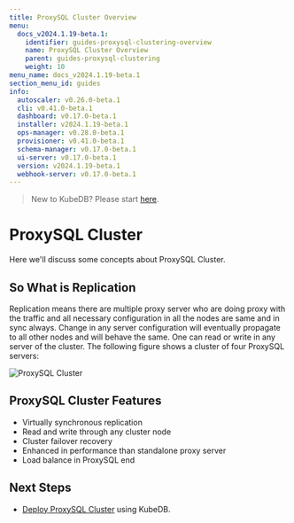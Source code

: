 ```yaml
---
title: ProxySQL Cluster Overview
menu:
  docs_v2024.1.19-beta.1:
    identifier: guides-proxysql-clustering-overview
    name: ProxySQL Cluster Overview
    parent: guides-proxysql-clustering
    weight: 10
menu_name: docs_v2024.1.19-beta.1
section_menu_id: guides
info:
  autoscaler: v0.26.0-beta.1
  cli: v0.41.0-beta.1
  dashboard: v0.17.0-beta.1
  installer: v2024.1.19-beta.1
  ops-manager: v0.28.0-beta.1
  provisioner: v0.41.0-beta.1
  schema-manager: v0.17.0-beta.1
  ui-server: v0.17.0-beta.1
  version: v2024.1.19-beta.1
  webhook-server: v0.17.0-beta.1
---
```


> New to KubeDB? Please start [here](/docs/v2024.1.19-beta.1/README).

# ProxySQL Cluster

Here we'll discuss some concepts about ProxySQL Cluster.

## So What is Replication

Replication means there are multiple proxy server who are doing proxy with the traffic and all necessary configuration in all the nodes are same and in sync always. Change in any server configuration will eventually propagate to all other nodes and will behave the same. One can read or write in any server of the cluster. The following figure shows a cluster of four ProxySQL servers:

![ProxySQL Cluster](/docs/v2024.1.19-beta.1/guides/proxysql/clustering/overview/images/proxy-cluster.png)


## ProxySQL Cluster Features

- Virtually synchronous replication
- Read and write through any cluster node
- Cluster failover recovery
- Enhanced in performance than standalone proxy server
- Load balance in ProxySQL end


## Next Steps

- [Deploy ProxySQL Cluster](/docs/v2024.1.19-beta.1/guides/proxysql/clustering/proxysql-cluster/) using KubeDB.